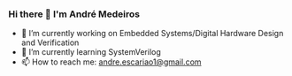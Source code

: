 ### Hi there 👋 I'm André Medeiros

- 🔭 I’m currently working on Embedded Systems/Digital Hardware Design and Verification
- 🌱 I’m currently learning SystemVerilog
- 📫 How to reach me: andre.escariao1@gmail.com


